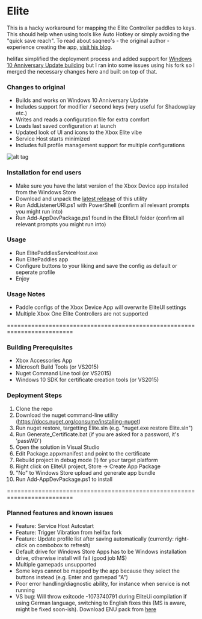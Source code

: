 # Elite

This is a hacky workaround for mapping the Elite Controller paddles to keys. This should help when using tools like Auto Hotkey or simply avoiding the "quick save reach". To read about saqneo's - the original author - experience creating the app, [visit his blog](http://shawnquereshi.com/2016/02/binding-the-elite-controller-paddles-to-the-keyboard/).

helifax simplified the deployment process and added support for [Windows 10 Anniversary Update building](https://github.com/helifax/Elite-Enhanced/commit/f22f51abc60b0f1d67b8f8048d1aa1343a193760) but I ran into some issues using his fork so I merged the necessary changes here and built on top of that.

### Changes to original
* Builds and works on Windows 10 Anniversary Update
* Includes support for modifier / second keys (very useful for Shadowplay etc.)
* Writes and reads a configuration file for extra comfort
* Loads last saved configuration at launch
* Updated look of UI and icons to the Xbox Elite vibe
* Service Host starts minimized
* Includes full profile management support for multiple configurations

![alt tag](https://vgy.me/iMn5rf.png)

### Installation for end users
* Make sure you have the latst version of the Xbox Device app installed from the Windows Store
* Download and unpack the [latest release](https://github.com/mhvuze/Elite/releases) of this utility
* Run AddListenerURI.ps1 with PowerShell (confirm all relevant prompts you might run into)
* Run Add-AppDevPackage.ps1 found in the EliteUI folder (confirm all relevant prompts you might run into)

### Usage
* Run ElitePaddlesServiceHost.exe
* Run ElitePaddles app
* Configure buttons to your liking and save the config as default or seperate profile
* Enjoy

### Usage Notes
* Paddle configs of the Xbox Device App will overwrite EliteUI settings
* Multiple Xbox One Elite Controllers are not supported

=========================================================================

### Building Prerequisites
* Xbox Accessories App
* Microsoft Build Tools (or VS2015)
* Nuget Command Line tool (or VS2015)
* Windows 10 SDK for certificate creation tools (or VS2015)

### Deployment Steps
1. Clone the repo
2. Download the nuget command-line utility (https://docs.nuget.org/consume/installing-nuget)
3. Run nuget restore, targetting Elite.sln (e.g. "nuget.exe restore Elite.sln")
4. Run Generate_Certificate.bat (if you are asked for a password, it's 'passWD')
5. Open the solution in Visual Studio
6. Edit Package.appxmanifest and point to the certificate
7. Rebuild project in debug mode (!) for your target platform
8. Right click on EliteUI project, Store -> Create App Package
9. "No" to Windows Store upload and generate app bundle
10. Run Add-AppDevPackage.ps1 to install

=========================================================================

### Planned features and known issues
* Feature: Service Host Autostart
* Feature: Trigger Vibration from helifax fork
* Feature: Update profile list after saving automatically (currently: right-click on combobox to refresh)
* Default drive for Windows Store Apps has to be Windows installation drive, otherwise install will fail (good job M$)
* Multiple gamepads unsupported
* Some keys cannot be mapped by the app because they select the buttons instead (e.g. Enter and gamepad "A")
* Poor error handling/diagnostic ability, for instance when service is not running
* VS bug: Will throw exitcode -1073740791 during EliteUi compilation if using German language, switching to English fixes this (MS is aware, might be fixed soon-ish). Download ENU pack from [here](https://www.microsoft.com/en-US/download/details.aspx?id=48157)
